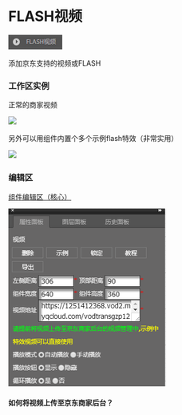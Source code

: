 # FLASH视频

![](/assets/wwqq_19.jpg)

添加京东支持的视频或FLASH

### 工作区实例

正常的商家视频

![](http://img10.360buyimg.com/cms/jfs/t16672/65/278490240/1465783/414959c6/5a684039N29340b4f.gif)

另外可以用组件内置个多个示例flash特效（非常实用）

![](http://img14.360buyimg.com/cms/jfs/t17038/131/244125030/205489/3493d543/5a684185N18167d27.gif)

### 编辑区

[组件编辑区（核心）](/chapter1/gong-ju-jie-mian/zu-jian-bian-ji-qu-ff08-he-xin-ff09.md)

![](/assets/QQ19-2.png)

#### 如何将视频上传至京东商家后台？



